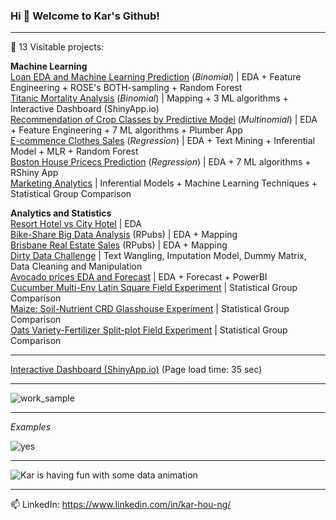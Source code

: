 ### Hi 👋 Welcome to Kar's Github!

---

🌱 13 Visitable projects:
 
 **Machine Learning**  
[Loan EDA and Machine Learning Prediction](https://github.com/KAR-NG/Loan-EDA-and-Machine-Learning-Prediction/blob/main/loan.md) (*Binomial*) | EDA + Feature Engineering + ROSE's BOTH-sampling + Random Forest      
[Titanic Mortality Analysis](https://rpubs.com/kar_ng/827540) (*Binomial*) | Mapping + 3 ML algorithms + Interactive Dashboard (ShinyApp.io)  
[Recommendation of Crop Classes by Predictive Model](https://github.com/KAR-NG/Recommendation_of_Crop_Classes_by_Predictive_Model/blob/master/crop.md) (*Multinomial*) | EDA + Feature Engineering + 7 ML algorithms + Plumber App  
[E-commence Clothes Sales](https://github.com/KAR-NG/cloth/blob/main/summer.md) (*Regression*) | EDA + Text Mining + Inferential Model + MLR + Random Forest   
[Boston House Pricecs Prediction](https://github.com/KAR-NG/Predicting-House-Prices-in-Boston_UniqueVersion/blob/main/boston.md) (*Regression*) | EDA + 7 ML algorithms + RShiny App  
[Marketing Analytics](https://github.com/KAR-NG/Marketing_Analytics/blob/main/marketing.md)  | Inferential Models + Machine Learning Techniques + Statistical Group Comparison  

**Analytics and Statistics**  
[Resort Hotel vs City Hotel](https://github.com/KAR-NG/ResortHotel_versus_CityHotel/blob/main/Rmarkdown.md) | EDA  
[Bike-Share Big Data Analysis](https://rpubs.com/kar_ng/786210) (RPubs) | EDA + Mapping  
[Brisbane Real Estate Sales](https://rpubs.com/kar_ng/787195) (RPubs) | EDA + Mapping  
[Dirty Data Challenge](https://github.com/KAR-NG/Dirty-Data-Challenge-/blob/main/cleaning.md) | Text Wangling, Imputation Model, Dummy Matrix, Data Cleaning and Manipulation    
[Avocado prices EDA and Forecast](https://github.com/KAR-NG/Houston_Avocado_Prices_EDA_-_Forecast/blob/main/avocado.md) | EDA + Forecast + PowerBI   
[Cucumber Multi-Env Latin Square Field Experiment](https://github.com/KAR-NG/Cucumber_Multi-Env_LatinSquare_Field_Experiment/blob/main/multi_latin.md) | Statistical Group 
Comparison  
[Maize: Soil-Nutrient CRD Glasshouse Experiment](https://github.com/KAR-NG/Maize_Soil_Nutrient_CRD_Glasshouse_Experiment-/blob/main/maize_crd.md) | Statistical Group Comparison   
[Oats Variety-Fertilizer Split-plot Field Experiment](https://github.com/KAR-NG/Oats_Variety-Fertilizer_SplitPlot_Field_Experiment/blob/main/splitplot.md) | Statistical Group Comparison   

---

[Interactive Dashboard (ShinyApp.io)](https://karhou.shinyapps.io/tita_db/) (Page load time: 35 sec)  

---

![work_sample](https://user-images.githubusercontent.com/81752452/139084192-2485d28d-da66-44e5-884a-06f924d6d913.png)

---

*Examples*

![yes](https://user-images.githubusercontent.com/81752452/139346003-6aa5b6ea-ee47-481c-bc9f-0d62b8732acf.png)


---

![Kar is having fun with some data animation](https://user-images.githubusercontent.com/81752452/139082065-63b80f9b-f679-46fe-8ea0-d484a141b73d.gif)

---

📫 LinkedIn: https://www.linkedin.com/in/kar-hou-ng/
